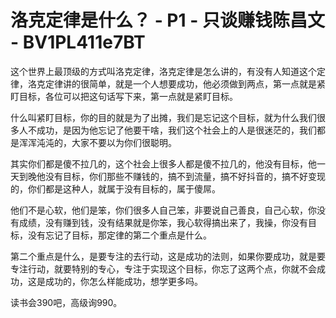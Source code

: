 # 洛克定律是什么？ - P1 - 只谈赚钱陈昌文 - BV1PL411e7BT

这个世界上最顶级的方式叫洛克定律，洛克定律是怎么讲的，有没有人知道这个定律，洛克定律讲的很简单，就是一个人想要成功，他必须做到两点，第一点就是紧盯目标，各位可以把这句话写下来，第一点就是紧盯目标。

什么叫紧盯目标，你的目的就是为了出摊，我们是忘记这个目标，就为什么我们很多人不成功，是因为他忘记了他要干啥，我们这个社会上的人是很迷茫的，我们都是浑浑沌沌的，大家不要以为你们很聪明。

其实你们都是傻不拉几的，这个社会上很多人都是傻不拉几的，他没有目标，他一天到晚他没有目标，你们那些不赚钱的，搞不到流量，搞不好抖音的，搞不好变现的，你们都是这种人，就属于没有目标的，属于傻屌。

他们不是心软，他们是笨，你们很多人自己笨，非要说自己善良，自己心软，你没有成绩，没有赚到钱，没有结果就是你笨，我心软得搞出来了，我操，你没有目标，没有忘记了目标，那定律的第二个重点是什么。

第二个重点是什么，是要专注的去行动，这是成功的法则，如果你要成功，就是要专注行动，就要特别的专心，专注于实现这个目标，你忘了这两个点，你就不会成功，这是成功的，你怎么样能成功，想学更多吗。

读书会390吧，高级询990。